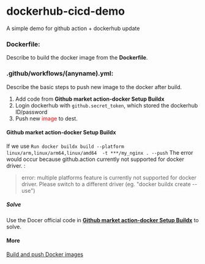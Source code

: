 # dockerhub-cicd-demo
A simple demo for github action + dockerhub update
### Dockerfile: 
  Describe to build the docker image from the **Dockerfile**.

### .github/workflows/(anyname).yml:
  Describe the basic steps to push new image to the docker after build.
  1. Add code from **Github market action-docker Setup Buildx**
  2. Login dockerhub with `github.secret_token`, which stored the dockerhub ID/password
  3. Push new <font color=red>image</font> to dest.

#### Github market action-docker Setup Buildx
  If we use
  `Run docker buildx build --platform linux/arm,linux/arm64,linux/amd64  -t ***/my_nginx . --push`
  The error would occur because github.action currently not supported for docker driver. :
>error: multiple platforms feature is currently not supported for docker driver. 
>Please switch to a different driver (eg. "docker buildx create --use")
##### Solve
Use the Docer official code in  **[Github market action-docker Setup Buildx](https://github.com/marketplace/actions/docker-setup-buildx)** to solve.

#### More
[Build and push Docker images](https://github.com/marketplace/actions/build-and-push-docker-images)
